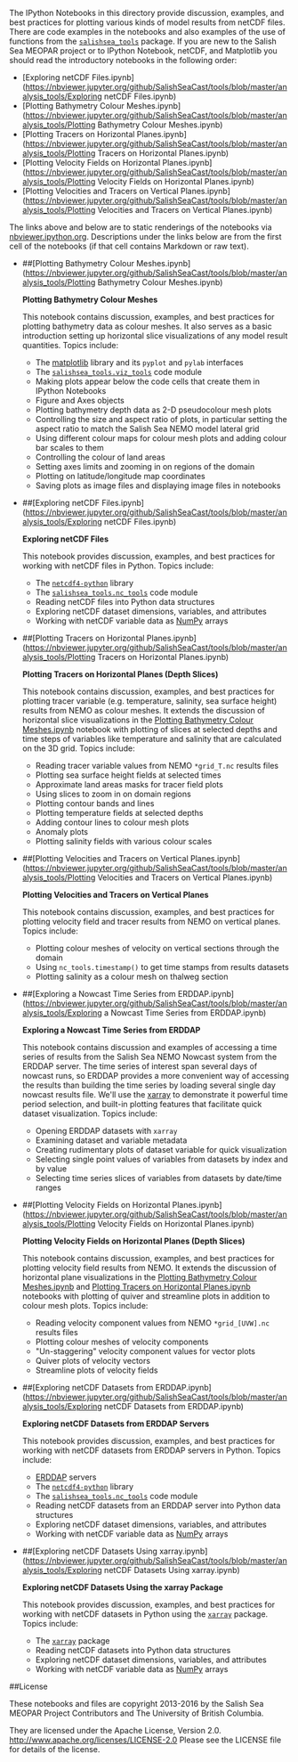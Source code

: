 The IPython Notebooks in this directory provide discussion,
examples, and best practices for plotting various kinds of model results
from netCDF files. There are code examples in the notebooks and also
examples of the use of functions from the
[`salishsea_tools`](http://salishsea-meopar-tools.readthedocs.org/en/latest/SalishSeaTools/salishsea-tools.html)
package.
If you are new to the Salish Sea MEOPAR project or to IPython Notebook,
netCDF, and Matplotlib you should read the introductory notebooks
in the following order:

* [Exploring netCDF Files.ipynb](https://nbviewer.jupyter.org/github/SalishSeaCast/tools/blob/master/analysis_tools/Exploring netCDF Files.ipynb)
* [Plotting Bathymetry Colour Meshes.ipynb](https://nbviewer.jupyter.org/github/SalishSeaCast/tools/blob/master/analysis_tools/Plotting Bathymetry Colour Meshes.ipynb)
* [Plotting Tracers on Horizontal Planes.ipynb](https://nbviewer.jupyter.org/github/SalishSeaCast/tools/blob/master/analysis_tools/Plotting Tracers on Horizontal Planes.ipynb)
* [Plotting Velocity Fields on Horizontal Planes.ipynb](https://nbviewer.jupyter.org/github/SalishSeaCast/tools/blob/master/analysis_tools/Plotting Velocity Fields on Horizontal Planes.ipynb)
* [Plotting Velocities and Tracers on Vertical Planes.ipynb](https://nbviewer.jupyter.org/github/SalishSeaCast/tools/blob/master/analysis_tools/Plotting Velocities and Tracers on Vertical Planes.ipynb)

The links above and below are to static renderings of the notebooks via
[nbviewer.ipython.org](https://nbviewer.jupyter.org/).
Descriptions under the links below are from the first cell of the notebooks
(if that cell contains Markdown or raw text).

* ##[Plotting Bathymetry Colour Meshes.ipynb](https://nbviewer.jupyter.org/github/SalishSeaCast/tools/blob/master/analysis_tools/Plotting Bathymetry Colour Meshes.ipynb)

    **Plotting Bathymetry Colour Meshes**

    This notebook contains discussion, examples, and best practices for plotting bathymetry data as colour meshes. It also serves as a basic introduction setting up horizontal slice visualizations of any model result quantities.
    Topics include:

    * The [matplotlib](http://matplotlib.org/) library and its `pyplot` and `pylab` interfaces
    * The [`salishsea_tools.viz_tools`](http://salishsea-meopar-tools.readthedocs.org/en/latest/SalishSeaTools/salishsea-tools.html#module-viz_tools) code module
    * Making plots appear below the code cells that create them in IPython Notebooks
    * Figure and Axes objects
    * Plotting bathymetry depth data as 2-D pseudocolour mesh plots
    * Controlling the size and aspect ratio of plots,
    in particular setting the aspect ratio to match the Salish Sea NEMO model lateral grid
    * Using different colour maps for colour mesh plots and adding colour bar scales to them
    * Controlling the colour of land areas
    * Setting axes limits and zooming in on regions of the domain
    * Plotting on latitude/longitude map coordinates
    * Saving plots as image files and displaying image files in notebooks

* ##[Exploring netCDF Files.ipynb](https://nbviewer.jupyter.org/github/SalishSeaCast/tools/blob/master/analysis_tools/Exploring netCDF Files.ipynb)

    **Exploring netCDF Files**

    This notebook provides discussion, examples, and best practices for working with netCDF files in Python.
    Topics include:

    * The [`netcdf4-python`](http://http://unidata.github.io/netcdf4-python/) library
    * The [`salishsea_tools.nc_tools`](http://salishsea-meopar-tools.readthedocs.org/en/latest/SalishSeaTools/salishsea-tools.html#module-nc_tools) code module
    * Reading netCDF files into Python data structures
    * Exploring netCDF dataset dimensions, variables, and attributes
    * Working with netCDF variable data as [NumPy](http://www.numpy.org/) arrays

* ##[Plotting Tracers on Horizontal Planes.ipynb](https://nbviewer.jupyter.org/github/SalishSeaCast/tools/blob/master/analysis_tools/Plotting Tracers on Horizontal Planes.ipynb)

    **Plotting Tracers on Horizontal Planes (Depth Slices)**

    This notebook contains discussion, examples, and best practices for plotting tracer variable (e.g. temperature, salinity, sea surface height) results from NEMO as colour meshes. It extends the discussion of horizontal slice visualizations in the [Plotting Bathymetry Colour Meshes.ipynb](https://nbviewer.jupyter.org/github/SalishSeaCast/tools/blob/master/analysis_tools/Plotting%20Bathymetry%20Colour%20Meshes) notebook with plotting of slices at selected depths and time steps of variables like temperature and salinity that are calculated on the 3D grid.
    Topics include:

    * Reading tracer variable values from NEMO `*grid_T.nc` results files
    * Plotting sea surface height fields at selected times
    * Approximate land areas masks for tracer field plots
    * Using slices to zoom in on domain regions
    * Plotting contour bands and lines
    * Plotting temperature fields at selected depths
    * Adding contour lines to colour mesh plots
    * Anomaly plots
    * Plotting salinity fields with various colour scales

* ##[Plotting Velocities and Tracers on Vertical Planes.ipynb](https://nbviewer.jupyter.org/github/SalishSeaCast/tools/blob/master/analysis_tools/Plotting Velocities and Tracers on Vertical Planes.ipynb)

    **Plotting Velocities and Tracers on Vertical Planes**

    This notebook contains discussion, examples, and best practices for plotting velocity field and tracer results from NEMO on vertical planes.
    Topics include:

    * Plotting colour meshes of velocity on vertical sections through the domain
    * Using `nc_tools.timestamp()` to get time stamps from results datasets
    * Plotting salinity as a colour mesh on thalweg section

* ##[Exploring a Nowcast Time Series from ERDDAP.ipynb](https://nbviewer.jupyter.org/github/SalishSeaCast/tools/blob/master/analysis_tools/Exploring a Nowcast Time Series from ERDDAP.ipynb)

    **Exploring a Nowcast Time Series from ERDDAP**

    This notebook contains discussion and examples of accessing a time series of
    results from the Salish Sea NEMO Nowcast system from the ERDDAP server.
    The time series of interest span several days of nowcast runs,
    so ERDDAP provides a more convenient way of accessing the results than building
    the time series by loading several single day nowcast results file.
    We'll use the [xarray](http://xarray.pydata.org/) to demonstrate it powerful
    time period selection,
    and built-in plotting features that facilitate quick dataset visualization.
    Topics include:

    * Opening ERDDAP datasets with `xarray`
    * Examining dataset and variable metadata
    * Creating rudimentary plots of dataset variable for quick visualization
    * Selecting single point values of variables from datasets by index and by value
    * Selecting time series slices of variables from datasets by date/time ranges

* ##[Plotting Velocity Fields on Horizontal Planes.ipynb](https://nbviewer.jupyter.org/github/SalishSeaCast/tools/blob/master/analysis_tools/Plotting Velocity Fields on Horizontal Planes.ipynb)

    **Plotting Velocity Fields on Horizontal Planes (Depth Slices)**

    This notebook contains discussion, examples, and best practices for plotting velocity field results from NEMO. It extends the discussion of horizontal plane visualizations in the [Plotting Bathymetry Colour Meshes.ipynb](https://nbviewer.jupyter.org/github/SalishSeaCast/tools/blob/master/analysis_tools/Plotting%20Bathymetry%20Colour%20Meshes) and [Plotting Tracers on Horizontal Planes.ipynb](https://nbviewer.jupyter.org/github/SalishSeaCast/tools/blob/master/analysis_tools/Plotting%20Tracers%20on%20Horizontal%20Planes.ipynb) notebooks with plotting of quiver and streamline plots in addition to colour mesh plots.
    Topics include:

    * Reading velocity component values from NEMO `*grid_[UVW].nc` results files
    * Plotting colour meshes of velocity components
    * "Un-staggering" velocity component values for vector plots
    * Quiver plots of velocity vectors
    * Streamline plots of velocity fields

* ##[Exploring netCDF Datasets from ERDDAP.ipynb](https://nbviewer.jupyter.org/github/SalishSeaCast/tools/blob/master/analysis_tools/Exploring netCDF Datasets from ERDDAP.ipynb)

    **Exploring netCDF Datasets from ERDDAP Servers**

    This notebook provides discussion, examples, and best practices for
    working with netCDF datasets from ERDDAP servers in Python.
    Topics include:

    * [ERDDAP](http://coastwatch.pfeg.noaa.gov/erddap/) servers
    * The [`netcdf4-python`](http://unidata.github.io/netcdf4-python/) library
    * The [`salishsea_tools.nc_tools`](http://salishsea-meopar-tools.readthedocs.org/en/latest/SalishSeaTools/salishsea-tools.html#module-nc_tools) code module
    * Reading netCDF datasets from an ERDDAP server into Python data structures
    * Exploring netCDF dataset dimensions, variables, and attributes
    * Working with netCDF variable data as [NumPy](http://www.numpy.org/) arrays

* ##[Exploring netCDF Datasets Using xarray.ipynb](https://nbviewer.jupyter.org/github/SalishSeaCast/tools/blob/master/analysis_tools/Exploring netCDF Datasets Using xarray.ipynb)

    **Exploring netCDF Datasets Using the xarray Package**

    This notebook provides discussion, examples, and best practices for
    working with netCDF datasets in Python using the [`xarray`](http://xarray.pydata.org/) package.
    Topics include:

    * The [`xarray`](http://xarray.pydata.org/) package
    * Reading netCDF datasets into Python data structures
    * Exploring netCDF dataset dimensions, variables, and attributes
    * Working with netCDF variable data as [NumPy](http://www.numpy.org/) arrays


##License

These notebooks and files are copyright 2013-2016
by the Salish Sea MEOPAR Project Contributors
and The University of British Columbia.

They are licensed under the Apache License, Version 2.0.
http://www.apache.org/licenses/LICENSE-2.0
Please see the LICENSE file for details of the license.
